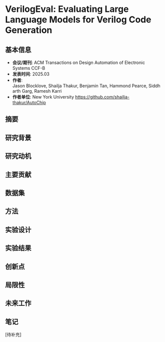# VerilogEval: Evaluating Large Language Models for Verilog Code Generation

## 基本信息
- **会议/期刊**: ACM Transactions on Design Automation of Electronic Systems CCF-B
- **发表时间**: 2025.03
- **作者**: Jason Blocklove, Shailja Thakur, Benjamin Tan, Hammond Pearce, Siddharth Garg, Ramesh Karri
- **作者单位**: New York University
  https://github.com/shailja-thakur/AutoChip

## 摘要

## 研究背景

## 研究动机

## 主要贡献

## 数据集
  
## 方法

## 实验设计

## 实验结果

## 创新点

## 局限性

## 未来工作

## 笔记
[待补充]